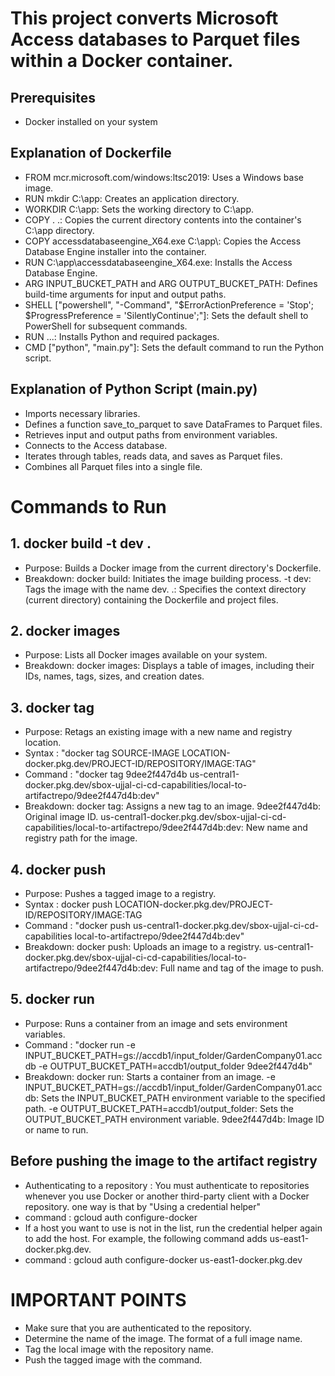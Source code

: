 # This project converts Microsoft Access databases to Parquet files within a Docker container.

## Prerequisites

- Docker installed on your system

## Explanation of Dockerfile

- FROM mcr.microsoft.com/windows:ltsc2019: Uses a Windows base image.
- RUN mkdir C:\app: Creates an application directory.
- WORKDIR C:\\app: Sets the working directory to C:\\app.
- COPY . .: Copies the current directory contents into the container's C:\\app directory.
- COPY accessdatabaseengine_X64.exe C:\\app\\: Copies the Access Database Engine installer into the container.
- RUN C:\app\accessdatabaseengine_X64.exe: Installs the Access Database Engine.
- ARG INPUT_BUCKET_PATH and ARG OUTPUT_BUCKET_PATH: Defines build-time arguments for input and output paths.
- SHELL ["powershell", "-Command", "$ErrorActionPreference = 'Stop'; $ProgressPreference = 'SilentlyContinue';"]: Sets the default shell to PowerShell for subsequent commands.
- RUN ...: Installs Python and required packages.
- CMD ["python", "main.py"]: Sets the default command to run the Python script.

## Explanation of Python Script (main.py)

- Imports necessary libraries.
- Defines a function save_to_parquet to save DataFrames to Parquet files.
- Retrieves input and output paths from environment variables.
- Connects to the Access database.
- Iterates through tables, reads data, and saves as Parquet files.
- Combines all Parquet files into a single file.

# Commands to Run

## 1. docker build -t dev .

- Purpose: Builds a Docker image from the current directory's Dockerfile.
- Breakdown:
docker build: Initiates the image building process.
-t dev: Tags the image with the name dev.
.: Specifies the context directory (current directory) containing the Dockerfile and project files.

## 2. docker images

- Purpose: Lists all Docker images available on your system.
- Breakdown:
docker images: Displays a table of images, including their IDs, names, tags, sizes, and creation dates.

## 3. docker tag

- Purpose: Retags an existing image with a new name and registry location.
- Syntax : "docker tag SOURCE-IMAGE LOCATION-docker.pkg.dev/PROJECT-ID/REPOSITORY/IMAGE:TAG"
- Command : "docker tag 9dee2f447d4b us-central1-docker.pkg.dev/sbox-ujjal-ci-cd-capabilities/local-to-artifactrepo/9dee2f447d4b:dev"
- Breakdown:
docker tag: Assigns a new tag to an image.
9dee2f447d4b: Original image ID.
us-central1-docker.pkg.dev/sbox-ujjal-ci-cd-capabilities/local-to-artifactrepo/9dee2f447d4b:dev: New name and registry path for the image.

## 4. docker push

- Purpose: Pushes a tagged image to a registry.
- Syntax : docker push LOCATION-docker.pkg.dev/PROJECT-ID/REPOSITORY/IMAGE:TAG
- Command : "docker push us-central1-docker.pkg.dev/sbox-ujjal-ci-cd-capabilities local-to-artifactrepo/9dee2f447d4b:dev"
- Breakdown:
docker push: Uploads an image to a registry.
us-central1-docker.pkg.dev/sbox-ujjal-ci-cd-capabilities/local-to-artifactrepo/9dee2f447d4b:dev: Full name and tag of the image to push.

## 5. docker run

- Purpose: Runs a container from an image and sets environment variables.
- Command : "docker run -e INPUT_BUCKET_PATH=gs://accdb1/input_folder/GardenCompany01.accdb -e OUTPUT_BUCKET_PATH=accdb1/output_folder 9dee2f447d4b"
- Breakdown:
docker run: Starts a container from an image.
-e INPUT_BUCKET_PATH=gs://accdb1/input_folder/GardenCompany01.accdb: Sets the INPUT_BUCKET_PATH environment variable to the specified path.
-e OUTPUT_BUCKET_PATH=accdb1/output_folder: Sets the OUTPUT_BUCKET_PATH environment variable.
9dee2f447d4b: Image ID or name to run.

## Before pushing the image to the artifact registry

- Authenticating to a repository :
You must authenticate to repositories whenever you use Docker or another third-party client with a Docker repository.
one way is that by "Using a credential helper"
- command : gcloud auth configure-docker
- If a host you want to use is not in the list, run the credential helper again to add the host. For example, the following command adds us-east1-docker.pkg.dev.
- command : gcloud auth configure-docker us-east1-docker.pkg.dev

# IMPORTANT POINTS

- Make sure that you are authenticated to the repository.
- Determine the name of the image. The format of a full image name.
- Tag the local image with the repository name.
- Push the tagged image with the command.
